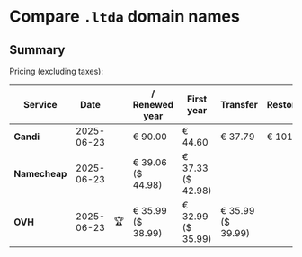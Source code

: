 # Compare `.ltda` domain names

## Summary

Pricing (excluding taxes):

| Service | Date |  | / Renewed year | First year | Transfer | Restoration |
|--|--|--|--|--|--|--|
| **Gandi** | 2025-06-23 |  | € 90.00 | € 44.60 | € 37.79 | € 101.79 |
| **Namecheap** | 2025-06-23 |  | € 39.06<br>($ 44.98) | € 37.33<br>($ 42.98) |  |  |
| **OVH** | 2025-06-23 | 🏆 | € 35.99<br>($ 38.99) | € 32.99<br>($ 35.99) | € 35.99<br>($ 39.99) |  |
